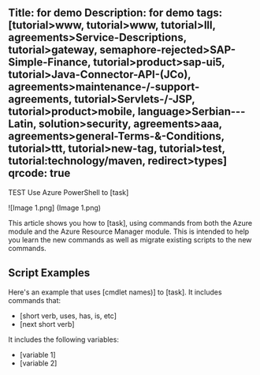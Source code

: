 Title: for demo
Description: for demo
tags: [tutorial>www, tutorial>www, tutorial>lll, agreements>Service-Descriptions, tutorial>gateway, semaphore-rejected>SAP-Simple-Finance, tutorial>product>sap-ui5, tutorial>Java-Connector-API-(JCo), agreements>maintenance-/-support-agreements, tutorial>Servlets-/-JSP, tutorial>product>mobile, language>Serbian---Latin, solution>security, agreements>aaa, agreements>general-Terms-&-Conditions, tutorial>ttt, tutorial>new-tag, tutorial>test, tutorial:technology/maven, redirect>types]
qrcode: true
---
TEST 
Use Azure PowerShell to [task]  

 ![Image 1.png] (Image 1.png)
 
This article shows you how to [task], using commands from both the Azure module and the Azure Resource Manager module. This is intended to help you learn the new commands as well as migrate existing scripts to the new commands.

## Script  Examples

Here's an example that uses [cmdlet names)] to [task]. It includes commands that:

- [short verb, uses, has, is, etc]
- [next short verb] 

 It includes the following variables:

- [variable 1]
- [variable 2]

